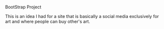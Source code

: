 
BootStrap Project

This is an idea I had for a site that is basically
a social media exclusively for art and where people 
can buy other's art. 
